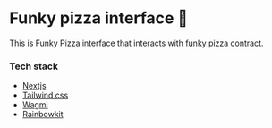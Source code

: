 # Funky pizza interface 🍕

This is Funky Pizza interface that interacts with [funky pizza contract](https://etherscan.io/address/0xf71364a7939ff3312363a12dab7cd405cbd31659).


### Tech stack

- [Nextjs](https://nextjs.org/)
- [Tailwind css](https://tailwindcss.com/)
- [Wagmi](https://wagmi.sh/)
- [Rainbowkit](https://www.rainbowkit.com/)
